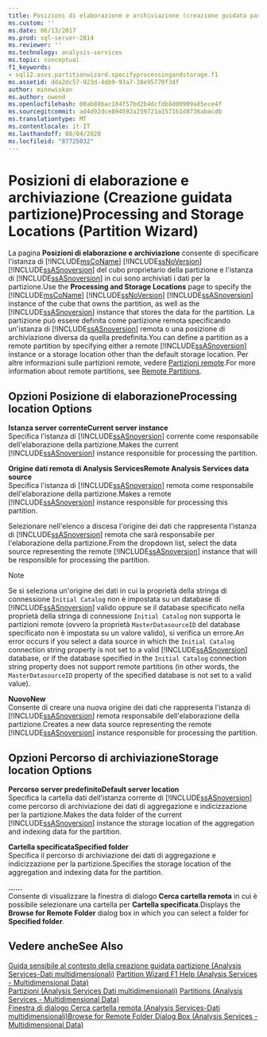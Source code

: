 ```yaml
---
title: Posizioni di elaborazione e archiviazione (creazione guidata partizione) | Microsoft Docs
ms.custom: ''
ms.date: 06/13/2017
ms.prod: sql-server-2014
ms.reviewer: ''
ms.technology: analysis-services
ms.topic: conceptual
f1_keywords:
- sql12.asvs.partitionwizard.specifyprocessingandstorage.f1
ms.assetid: dda2dc57-923d-4db9-93a7-38e95770f3df
author: minewiskan
ms.author: owend
ms.openlocfilehash: 00ab88bac184f57bd2b4dcfdb8d00909a85ece4f
ms.sourcegitcommit: ad4d92dce894592a259721a1571b1d8736abacdb
ms.translationtype: MT
ms.contentlocale: it-IT
ms.lasthandoff: 08/04/2020
ms.locfileid: "87725032"
---
```

# <a name="processing-and-storage-locations-partition-wizard"></a><span data-ttu-id="25c67-102">Posizioni di elaborazione e archiviazione (Creazione guidata partizione)</span><span class="sxs-lookup"><span data-stu-id="25c67-102">Processing and Storage Locations (Partition Wizard)</span></span>
  <span data-ttu-id="25c67-103">La pagina **Posizioni di elaborazione e archiviazione** consente di specificare l'istanza di [!INCLUDE[msCoName](../includes/msconame-md.md)] [!INCLUDE[ssNoVersion](../includes/ssnoversion-md.md)] [!INCLUDE[ssASnoversion](../includes/ssasnoversion-md.md)] del cubo proprietario della partizione e l'istanza di [!INCLUDE[ssASnoversion](../includes/ssasnoversion-md.md)] in cui sono archiviati i dati per la partizione.</span><span class="sxs-lookup"><span data-stu-id="25c67-103">Use the **Processing and Storage Locations** page to specify the [!INCLUDE[msCoName](../includes/msconame-md.md)] [!INCLUDE[ssNoVersion](../includes/ssnoversion-md.md)] [!INCLUDE[ssASnoversion](../includes/ssasnoversion-md.md)] instance of the cube that owns the partition, as well as the [!INCLUDE[ssASnoversion](../includes/ssasnoversion-md.md)] instance that stores the data for the partition.</span></span> <span data-ttu-id="25c67-104">La partizione può essere definita come partizione remota specificando un'istanza di [!INCLUDE[ssASnoversion](../includes/ssasnoversion-md.md)] remota o una posizione di archiviazione diversa da quella predefinita.</span><span class="sxs-lookup"><span data-stu-id="25c67-104">You can define a partition as a remote partition by specifying either a remote [!INCLUDE[ssASnoversion](../includes/ssasnoversion-md.md)] instance or a storage location other than the default storage location.</span></span> <span data-ttu-id="25c67-105">Per altre informazioni sulle partizioni remote, vedere [Partizioni remote](multidimensional-models-olap-logical-cube-objects/partitions-remote-partitions.md).</span><span class="sxs-lookup"><span data-stu-id="25c67-105">For more information about remote partitions, see [Remote Partitions](multidimensional-models-olap-logical-cube-objects/partitions-remote-partitions.md).</span></span>  
  
## <a name="processing-location-options"></a><span data-ttu-id="25c67-106">Opzioni Posizione di elaborazione</span><span class="sxs-lookup"><span data-stu-id="25c67-106">Processing location Options</span></span>  
 <span data-ttu-id="25c67-107">**Istanza server corrente**</span><span class="sxs-lookup"><span data-stu-id="25c67-107">**Current server instance**</span></span>  
 <span data-ttu-id="25c67-108">Specifica l'istanza di [!INCLUDE[ssASnoversion](../includes/ssasnoversion-md.md)] corrente come responsabile dell'elaborazione della partizione.</span><span class="sxs-lookup"><span data-stu-id="25c67-108">Makes the current [!INCLUDE[ssASnoversion](../includes/ssasnoversion-md.md)] instance responsible for processing the partition.</span></span>  
  
 <span data-ttu-id="25c67-109">**Origine dati remota di Analysis Services**</span><span class="sxs-lookup"><span data-stu-id="25c67-109">**Remote Analysis Services data source**</span></span>  
 <span data-ttu-id="25c67-110">Specifica l'istanza di [!INCLUDE[ssASnoversion](../includes/ssasnoversion-md.md)] remota come responsabile dell'elaborazione della partizione.</span><span class="sxs-lookup"><span data-stu-id="25c67-110">Makes a remote [!INCLUDE[ssASnoversion](../includes/ssasnoversion-md.md)] instance responsible for processing this partition.</span></span>  
  
 <span data-ttu-id="25c67-111">Selezionare nell'elenco a discesa l'origine dei dati che rappresenta l'istanza di [!INCLUDE[ssASnoversion](../includes/ssasnoversion-md.md)] remota che sarà responsabile per l'elaborazione della partizione.</span><span class="sxs-lookup"><span data-stu-id="25c67-111">From the dropdown list, select the data source representing the remote [!INCLUDE[ssASnoversion](../includes/ssasnoversion-md.md)] instance that will be responsible for processing the partition.</span></span>  
  
> [!NOTE]  
>  <span data-ttu-id="25c67-112">Se si seleziona un'origine dei dati in cui la proprietà della stringa di connessione `Initial Catalog` non è impostata su un database di [!INCLUDE[ssASnoversion](../includes/ssasnoversion-md.md)] valido oppure se il database specificato nella proprietà della stringa di connessione `Initial Catalog` non supporta le partizioni remote (ovvero la proprietà `MasterDatasourceID` del database specificato non è impostata su un valore valido), si verifica un errore.</span><span class="sxs-lookup"><span data-stu-id="25c67-112">An error occurs if you select a data source in which the `Initial Catalog` connection string property is not set to a valid [!INCLUDE[ssASnoversion](../includes/ssasnoversion-md.md)] database, or if the database specified in the `Initial Catalog` connection string property does not support remote partitions (in other words, the `MasterDatasourceID` property of the specified database is not set to a valid value).</span></span>  
  
 <span data-ttu-id="25c67-113">**Nuovo**</span><span class="sxs-lookup"><span data-stu-id="25c67-113">**New**</span></span>  
 <span data-ttu-id="25c67-114">Consente di creare una nuova origine dei dati che rappresenta l'istanza di [!INCLUDE[ssASnoversion](../includes/ssasnoversion-md.md)] remota responsabile dell'elaborazione della partizione.</span><span class="sxs-lookup"><span data-stu-id="25c67-114">Creates a new data source representing the remote [!INCLUDE[ssASnoversion](../includes/ssasnoversion-md.md)] instance responsible for processing the partition.</span></span>  
  
## <a name="storage-location-options"></a><span data-ttu-id="25c67-115">Opzioni Percorso di archiviazione</span><span class="sxs-lookup"><span data-stu-id="25c67-115">Storage location Options</span></span>  
 <span data-ttu-id="25c67-116">**Percorso server predefinito**</span><span class="sxs-lookup"><span data-stu-id="25c67-116">**Default server location**</span></span>  
 <span data-ttu-id="25c67-117">Specifica la cartella dati dell'istanza corrente di [!INCLUDE[ssASnoversion](../includes/ssasnoversion-md.md)] come percorso di archiviazione dei dati di aggregazione e indicizzazione per la partizione.</span><span class="sxs-lookup"><span data-stu-id="25c67-117">Makes the data folder of the current [!INCLUDE[ssASnoversion](../includes/ssasnoversion-md.md)] instance the storage location of the aggregation and indexing data for the partition.</span></span>  
  
 <span data-ttu-id="25c67-118">**Cartella specificata**</span><span class="sxs-lookup"><span data-stu-id="25c67-118">**Specified folder**</span></span>  
 <span data-ttu-id="25c67-119">Specifica il percorso di archiviazione dei dati di aggregazione e indicizzazione per la partizione.</span><span class="sxs-lookup"><span data-stu-id="25c67-119">Specifies the storage location of the aggregation and indexing data for the partition.</span></span>  
  
 <span data-ttu-id="25c67-120">**...**</span><span class="sxs-lookup"><span data-stu-id="25c67-120">**...**</span></span>  
 <span data-ttu-id="25c67-121">Consente di visualizzare la finestra di dialogo **Cerca cartella remota** in cui è possibile selezionare una cartella per **Cartella specificata**.</span><span class="sxs-lookup"><span data-stu-id="25c67-121">Displays the **Browse for Remote Folder** dialog box in which you can select a folder for **Specified folder**.</span></span>  
  
## <a name="see-also"></a><span data-ttu-id="25c67-122">Vedere anche</span><span class="sxs-lookup"><span data-stu-id="25c67-122">See Also</span></span>  
 <span data-ttu-id="25c67-123">[Guida sensibile al contesto della creazione guidata partizione &#40;Analysis Services-Dati multidimensionali&#41;](partition-wizard-f1-help-analysis-services-multidimensional-data.md) </span><span class="sxs-lookup"><span data-stu-id="25c67-123">[Partition Wizard F1 Help &#40;Analysis Services - Multidimensional Data&#41;](partition-wizard-f1-help-analysis-services-multidimensional-data.md) </span></span>  
 <span data-ttu-id="25c67-124">[Partizioni &#40;Analysis Services Dati multidimensionali&#41;](multidimensional-models-olap-logical-cube-objects/partitions-analysis-services-multidimensional-data.md) </span><span class="sxs-lookup"><span data-stu-id="25c67-124">[Partitions &#40;Analysis Services - Multidimensional Data&#41;](multidimensional-models-olap-logical-cube-objects/partitions-analysis-services-multidimensional-data.md) </span></span>  
 [<span data-ttu-id="25c67-125">Finestra di dialogo Cerca cartella remota &#40;Analysis Services-Dati multidimensionali&#41;</span><span class="sxs-lookup"><span data-stu-id="25c67-125">Browse for Remote Folder Dialog Box &#40;Analysis Services - Multidimensional Data&#41;</span></span>](browse-for-remote-folder-dialog-box-analysis-services-multidimensional-data.md)  
  
  
